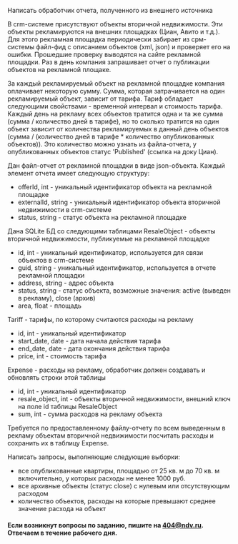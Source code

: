 Написать обработчик отчета, полученного из внешнего источника

В crm-системе присутствуют объекты вторичной недвижимости. Эти объекты рекламируются на внешних площадках (Циан, Авито и т.д.).
Для этого рекламная площадка периодически забирает из срм-системы файл-фид с описанием объектов (xml, json) и проверяет его на ошибки.
Прошедшие проверку выводятся на сайте рекламной площадки.
Раз в день компания запрашивает отчет о публикации объектов на рекламной площаке.

За каждый рекламируемый объект на рекламной площадке компания оплачивает некоторую сумму.
Сумма, которая затрачивается на один рекламируемый объект, зависит от тарифа. Тариф обладает следующими свойствами - временной интервал и стоимость тарифа.
Каждый день на рекламу всех объектов тратится одна и та же сумма (сумма / количество дней в тарифе), но то сколько тратится на один объект зависит от количества рекламируемых в данный день объектов (сумма / (количество дней в тарифе * количество опубликованных объектов)).
Это количество можно узнать из файла-отчета, у опубликованных объектов статус 'Published' (ссылка на доку Циан).

Дан файл-отчет от рекламной площадки в виде json-объекта. Каждый элемент отчета имеет следующую структуру:
 - offerId, int - уникальный идентификатор объекта на рекламной площадке
 - externalId, string - уникальный идентификатор объекта вторичной недвижимости в crm-системе
 - status, string - статус объекта на рекламной площадке

Дана SQLite БД со следующими таблицами
ResaleObject - объекты вторичной недвижимости, публикуемые на рекламной площадке
 - id, int - уникальный идентификатор, используется для связи объектов в crm-системе
 - guid, string - уникальный идентификатор, используется в отчете рекламной площадки
 - address, string - адрес объекта
 - status, string - статус объекта, возможные значения: active (выведен в рекламу), close (архив)
 - area, float - площадь

Tariff - тарифы, по которому считаются расходы на рекламу
 - id, int - уникальный идентификатор
 - start_date, date - дата начала действия тарифа
 - end_date, date - дата окончания действия тарифа
 - price, int - стоимость тарифа
 
Expense - расходы на рекламу, обработчик должен создавать и обновлять строки этой таблицы
 - id, int - уникальный идентификатор
 - resale_object, int - объекты вторичной недвижимости, внешний ключ на поле id таблицы ResaleObject
 - sum, int - сумма расходов на рекламу объекта


Требуется по предоставленному файлу-отчету по всем выведенным в рекламу объектам вторичной недвижимости посчитать расходы и сохранить их в таблицу Expense.

Написать запросы, выполняющие следующие выборки:
 - все опубликованные квартиры, площадью от 25 кв. м до 70 кв. м включительно, у которых расходы не менее 1000 руб.
 - все архивные объекты (статус close) с нулевым или отсутствующим расходом
 - количество объектов, расходы на которые превышают среднее значение расхода на объект

#### Если возникнут вопросы по заданию, пишите на 404@ndv.ru. Отвечаем в течение рабочего дня.
